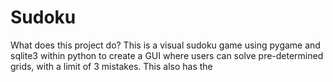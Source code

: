 # Sudoku

What does this project do? This is a visual sudoku game using pygame and sqlite3 within python to create a GUI where users can solve pre-determined grids, with a limit of 3 mistakes. This also has the 
